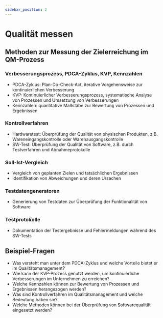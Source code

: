 ```yaml
---
sidebar_position: 2
---
```


# Qualität messen

<!--
Methoden zur Messung der Zielerreichung im
QM-Prozess kennen und anwenden

-   Verbesserungsprozess, PDCA-Zyklus, KVP, Kennzahlen
-   Kontrollverfahren
    ® Hardwaretest, z. B. Wareneingangskontrolle,
    mangelhafte Lieferung, Warenausgangskontrolle,
    Abnahmeprotokoll

*   SW-Test, z. B. Testverfahren, Abnahmeprotokoll

-   Soll-Ist-Vergleich, Abweichungen erkennen und
    berechnen
-   Testdatengeneratoren
-   Testprotokolle -->

## Methoden zur Messung der Zielerreichung im QM-Prozess

### Verbesserungsprozess, PDCA-Zyklus, KVP, Kennzahlen

-   PDCA-Zyklus: Plan-Do-Check-Act, iterative Vorgehensweise zur kontinuierlichen Verbesserung
-   KVP: Kontinuierlicher Verbesserungsprozess, systematische Analyse von Prozessen und Umsetzung von Verbesserungen
-   Kennzahlen: quantitative Maßstäbe zur Bewertung von Prozessen und Ergebnissen

### Kontrollverfahren

-   Hardwaretest: Überprüfung der Qualität von physischen Produkten, z.B. Wareneingangskontrolle oder Warenausgangskontrolle
-   SW-Test: Überprüfung der Qualität von Software, z.B. durch Testverfahren und Abnahmeprotokolle

### Soll-Ist-Vergleich

-   Vergleich von geplanten Zielen und tatsächlichen Ergebnissen
-   Identifikation von Abweichungen und deren Ursachen

### Testdatengeneratoren

-   Generierung von Testdaten zur Überprüfung der Funktionalität von Software

### Testprotokolle

-   Dokumentation der Testergebnisse und Fehlermeldungen während des SW-Tests

## Beispiel-Fragen

-   Was versteht man unter dem PDCA-Zyklus und welche Vorteile bietet er im Qualitätsmanagement?
-   Wie kann der KVP-Prozess genutzt werden, um kontinuierliche Verbesserungen im Unternehmen zu erreichen?
-   Welche Kennzahlen können zur Bewertung von Prozessen und Ergebnissen herangezogen werden?
-   Was sind Kontrollverfahren im Qualitätsmanagement und welche Bedeutung haben sie?
-   Welche Methoden können bei der Überprüfung von Softwarequalität eingesetzt werden?
